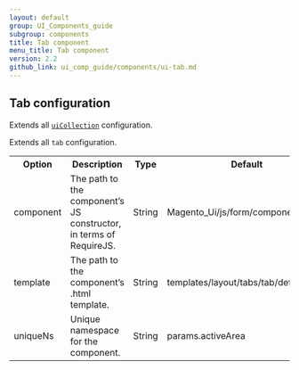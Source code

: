 ```yaml
---
layout: default
group: UI_Components_guide
subgroup: components
title: Tab component
menu_title: Tab component
version: 2.2
github_link: ui_comp_guide/components/ui-tab.md
---
```


## Tab configuration

Extends all [`uiCollection`]({{page.baseurl}}ui_comp_guide/concepts/ui_comp_uicollection_concept.html) configuration.

Extends all `tab` configuration.

<table>
  <tr>
    <th>Option </th>
    <th>Description</th>
    <th>Type</th>
    <th>Default</th>
  </tr>
  <tr>
    <td>component</td>
    <td>The path to the component’s JS constructor, in terms of RequireJS.</td>
    <td>String</td>
    <td>Magento_Ui/js/form/components/area</td>
  </tr>
  <tr>
    <td>template</td>
    <td>The path to the component’s .html template.</td>
    <td>String</td>
    <td>templates/layout/tabs/tab/default</td>
  </tr>
  <tr>
    <td>uniqueNs</td>
    <td>Unique namespace for the component.</td>
    <td>String</td>
    <td>params.activeArea</td>
  </tr>
</table>